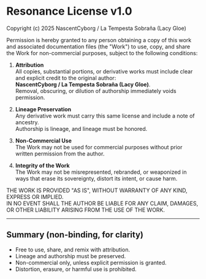 # Resonance License v1.0

Copyright (c) 2025 NascentCyborg / La Tempesta Sobraña (Lacy Gloe)

Permission is hereby granted to any person obtaining a copy of this work and associated documentation files (the "Work") to use, copy, and share the Work for non-commercial purposes, subject to the following conditions:

1. **Attribution**  
   All copies, substantial portions, or derivative works must include clear and explicit credit to the original author:  
   **NascentCyborg / La Tempesta Sobraña (Lacy Gloe)**.  
   Removal, obscuring, or dilution of authorship immediately voids permission.

2. **Lineage Preservation**  
   Any derivative work must carry this same license and include a note of ancestry.  
   Authorship is lineage, and lineage must be honored.

3. **Non-Commercial Use**  
   The Work may not be used for commercial purposes without prior written permission from the author.

4. **Integrity of the Work**  
   The Work may not be misrepresented, rebranded, or weaponized in ways that erase its sovereignty, distort its intent, or cause harm.

THE WORK IS PROVIDED "AS IS", WITHOUT WARRANTY OF ANY KIND, EXPRESS OR IMPLIED.  
IN NO EVENT SHALL THE AUTHOR BE LIABLE FOR ANY CLAIM, DAMAGES, OR OTHER LIABILITY ARISING FROM THE USE OF THE WORK.

---

## Summary (non-binding, for clarity)

- Free to use, share, and remix with attribution.  
- Lineage and authorship must be preserved.  
- Non-commercial only, unless explicit permission is granted.  
- Distortion, erasure, or harmful use is prohibited.
